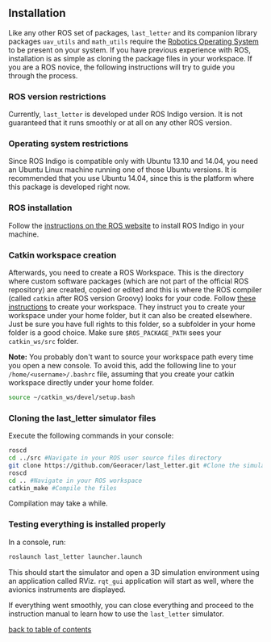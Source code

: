 ## Installation

Like any other ROS set of packages, `last_letter` and its companion library packages `uav_utils` and `math_utils` require the [Robotics Operating System](http://www.ros.org/) to be present on your system.
If you have previous experience with ROS, installation is as simple as cloning the package files in your workspace.
If you are a ROS novice, the following instructions will try to guide you through the process.

### ROS version restrictions
Currently, `last_letter` is developed under ROS Indigo version. It is not guaranteed that it runs smoothly or at all on any other ROS version.

### Operating system restrictions
Since ROS Indigo is compatible only with Ubuntu 13.10 and 14.04, you need an Ubuntu Linux machine running one of those Ubuntu versions. It is recommended that you use Ubuntu 14.04, since this is the platform where this package is developed right now.

### ROS installation
Follow the [instructions on the ROS website](http://wiki.ros.org/indigo/Installation/Ubuntu) to install ROS Indigo in your machine.

### Catkin workspace creation
Afterwards, you need to create a ROS Workspace. This is the directory where custom software packages (which are not part of the official ROS repository) are created, copied or edited and this is where the ROS compiler (called `catkin` after ROS version Groovy) looks for your code.
Follow [these instructions](http://wiki.ros.org/ROS/Tutorials/InstallingandConfiguringROSEnvironment#Create_a_ROS_Workspace) to create your workspace. They instruct you to create your workspace under your home folder, but it can also be created elsewhere. Just be sure you have full rights to this folder, so a subfolder in your home folder is a good choice.
Make sure `$ROS_PACKAGE_PATH` sees your `catkin_ws/src` folder.

**Note:** You probably don't want to source your workspace path every time you open a new console. To avoid this, add the following line to your `/home/<username>/.bashrc` file, assuming that you create your catkin workspace directly under your home folder.
```bash
source ~/catkin_ws/devel/setup.bash
```

### Cloning the last_letter simulator files
Execute the following commands in your console:
```bash
roscd
cd ../src #Navigate in your ROS user source files directory
git clone https://github.com/Georacer/last_letter.git #Clone the simulator files
roscd
cd .. #Navigate in your ROS workspace
catkin_make #Compile the files
```
Compilation may take a while.

<!-- ### Installing dependencies
`last_letter` requires various ROS packages to work properly. You should install them using the `rosdep` utility, typing
```bash
rosdep update
rosdep install last_letter
``` -->

### Testing everything is installed properly
In a console, run:
```bash
roslaunch last_letter launcher.launch
```
This should start the simulator and open a 3D simulation environment using an application called RViz.
`rqt_gui` application will start as well, where the avionics instruments are displayed.

If everything went smoothly, you can close everything and proceed to the instruction manual to learn how to use the `last_letter` simulator.

[back to table of contents](../../../README.md)